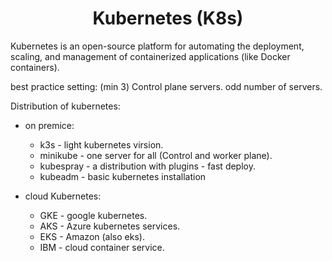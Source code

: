 <div align="center">

# **Kubernetes (K8s)**

</div>

Kubernetes is an open-source platform for automating the deployment, scaling, and management of containerized applications (like Docker containers).

best practice setting: (min 3) Control plane servers. odd number of servers.

Distribution of kubernetes:

  * on premice:

      - k3s - light kubernetes virsion.
      - minikube - one server for all (Control and worker plane).
      - kubespray - a distribution with plugins - fast deploy.
      - kubeadm - basic kubernetes installation

  * cloud Kubernetes:

      - GKE - google kubernetes.
      - AKS - Azure kubernetes services.
      - EKS - Amazon (also eks).
      - IBM - cloud container service.
   
  
    
